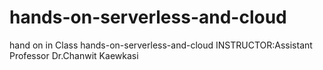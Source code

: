 # hands-on-serverless-and-cloud
hand on in Class hands-on-serverless-and-cloud  INSTRUCTOR:Assistant Professor Dr.Chanwit Kaewkasi

